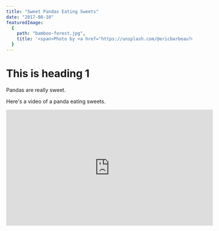 ```yaml
---
title: "Sweet Pandas Eating Sweets"
date: "2017-08-10"
featuredImage:
  {
    path: "bamboo-forest.jpg",
    title: '<span>Photo by <a href="https://unsplash.com/@ericbarbeau?utm_source=unsplash&amp;utm_medium=referral&amp;utm_content=creditCopyText">Eric BARBEAU</a> on <a href="https://unsplash.com/s/photos/bamboo?utm_source=unsplash&amp;utm_medium=referral&amp;utm_content=creditCopyText">Unsplash</a></span>',
  }
---
```


# This is heading 1

Pandas are really sweet.

Here's a video of a panda eating sweets.

<iframe width="560" height="315" src="https://www.youtube.com/embed/4n0xNbfJLR8" frameborder="0" allowfullscreen></iframe>
